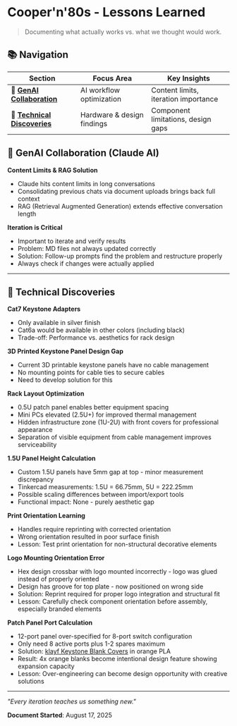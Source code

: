 # Cooper'n'80s - Lessons Learned

> Documenting what actually works vs. what we thought would work.

## 📚 Navigation

| Section | Focus Area | Key Insights |
|---------|------------|--------------|
| **🤖 [GenAI Collaboration](#genai-collaboration-claude-ai)** | AI workflow optimization | Content limits, iteration importance |
| **🔧 [Technical Discoveries](#technical-discoveries)** | Hardware & design findings | Component limitations, design gaps |

## 🤖 GenAI Collaboration (Claude AI)

**Content Limits & RAG Solution**
- Claude hits content limits in long conversations
- Consolidating previous chats via document uploads brings back full context
- RAG (Retrieval Augmented Generation) extends effective conversation length

**Iteration is Critical**
- Important to iterate and verify results
- Problem: MD files not always updated correctly 
- Solution: Follow-up prompts find the problem and restructure properly
- Always check if changes were actually applied

---

## 🔧 Technical Discoveries

**Cat7 Keystone Adapters**
- Only available in silver finish
- Cat6a would be available in other colors (including black)
- Trade-off: Performance vs. aesthetics for rack design

**3D Printed Keystone Panel Design Gap**
- Current 3D printable keystone panels have no cable management
- No mounting points for cable ties to secure cables
- Need to develop solution for this

**Rack Layout Optimization**
- 0.5U patch panel enables better equipment spacing
- Mini PCs elevated (2.5U+) for improved thermal management  
- Hidden infrastructure zone (1U-2U) with front covers for professional appearance
- Separation of visible equipment from cable management improves serviceability


**1.5U Panel Height Calculation**
- Custom 1.5U panels have 5mm gap at top - minor measurement discrepancy
- Tinkercad measurements: 1.5U = 66.75mm, 5U = 222.25mm 
- Possible scaling differences between import/export tools
- Functional impact: None - purely aesthetic gap

**Print Orientation Learning**
- Handles require reprinting with corrected orientation
- Wrong orientation resulted in poor surface finish
- Lesson: Test print orientation for non-structural decorative elements
  
**Logo Mounting Orientation Error**
- Hex design crossbar with logo mounted incorrectly - logo was glued instead of properly oriented
- Design has groove for top plate - now positioned on wrong side
- Solution: Reprint required for proper logo integration and structural fit
- Lesson: Carefully check component orientation before assembly, especially branded elements

**Patch Panel Port Calculation**
- 12-port panel over-specified for 8-port switch configuration
- Only need 8 active ports plus 1-2 spares maximum
- Solution: [klayf Keystone Blank Covers](https://makerworld.com/de/models/1265159-keystone-blank-insert-cover-for-petg-pla?from=search#profileId-1293411) in orange PLA
- Result: 4x orange blanks become intentional design feature showing expansion capacity
- Lesson: Over-engineering can become design opportunity with creative solutions

---

*"Every iteration teaches us something new."*

**Document Started**: August 17, 2025